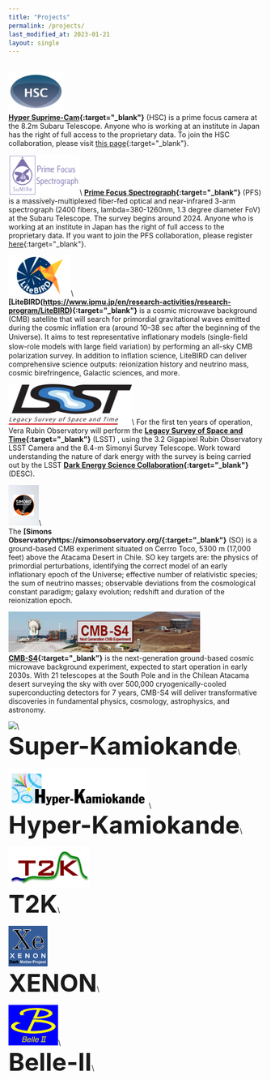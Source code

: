 ```yaml
---
title: "Projects"
permalink: /projects/
last_modified_at: 2023-01-21
layout: single
---
```


\
<img src="/_images/logo_hsc.jpg"  style="height: 80px;">\
**[Hyper Suprime-Cam](https://hsc.mtk.nao.ac.jp/ssp/){:target="_blank"}** (HSC) is a prime focus camera at the 8.2m Subaru Telescope. Anyone who is working at an institute in Japan has the right of full access to the proprietary data. To join the HSC collaboration, please visit [this page](https://hscsurvey.pbworks.com/w/page/19661930/FrontPage){:target="_blank"}.

<img src="/_images/logo_pfs.png"  style="height: 80px;">\ 
**[Prime Focus Spectrograph](https://pfs.ipmu.jp/){:target="_blank"}** (PFS) is a massively-multiplexed fiber-fed optical and near-infrared 3-arm spectrograph (2400 fibers, lambda=380-1260nm, 1.3 degree diameter FoV) at the Subaru Telescope. The survey begins around 2024. Anyone who is working at an institute in Japan has the right of full access to the proprietary data. If you want to join the PFS collaboration, please register [here](https://pfs.ipmu.jp/research/regist_collab.html){:target="_blank"}.

<img src="/_images/logo_lb.png"  style="height: 80px;">\  
**[LiteBIRD(https://www.ipmu.jp/en/research-activities/research-program/LiteBIRD){:target="_blank"}** is a cosmic microwave background (CMB) satellite that will search for primordial gravitational waves emitted during the cosmic inflation era (around 10–38 sec after the beginning of the Universe). It aims to test representative inflationary models (single-ﬁeld slow-role models with large ﬁeld variation) by performing an all-sky CMB polarization survey. In addition to inflation science, LiteBIRD can deliver comprehensive science outputs: reionization history and neutrino mass, cosmic birefringence, Galactic sciences, and more.

<img src="/_images/logo_lsst.png" style="height: 80px;">\ 
For the first ten years of operation, Vera Rubin Observatory will perform the **[Legacy Survey of Space and Time](https://www.lsst.org/){:target="_blank"}** (LSST) , using the 3.2 Gigapixel Rubin Observatory LSST Camera and the 8.4-m Simonyi Survey Telescope. Work toward understanding the nature of dark energy with the survey is being carried out by the LSST **[Dark Energy Science Collaboration](https://lsstdesc.org/){:target="_blank"}** (DESC). 

<img src="/_images/logo_so.jpg"  style="height: 80px;">\  
The **[Simons Observatoryhttps://simonsobservatory.org/{:target="_blank"}** (SO) is a ground-based CMB experiment situated on Cerrro Toco, 5300 m (17,000 feet) above the Atacama Desert in Chile. SO key targets are: the physics of primordial perturbations, identifying the correct model of an early inflationary epoch of the Universe; effective number of relativistic species; the sum of neutrino masses; observable deviations from the cosmological constant paradigm; galaxy evolution; redshift and duration of the reionization epoch.

<img src="/_images/logo_cmbs4.jpeg" style="height: 80px;">\
**[CMB-S4](https://cmb-s4.org/){:target="_blank"}** is the next-generation ground-based cosmic microwave background experiment, expected to start operation in early 2030s. With 21 telescopes at the South Pole and in the Chilean Atacama desert surveying the sky with over 500,000 cryogenically-cooled superconducting detectors for 7 years, CMB-S4 will deliver transformative discoveries in fundamental physics, cosmology, astrophysics, and astronomy.

<img src="/_images/logo_sk.png"  style="height: 80px;">\  
**<font size="25">Super-Kamiokande</font>**\

<img src="/_images/logo_hk.jpeg"  style="height: 80px;">\  
**<font size="25">Hyper-Kamiokande</font>**\

<img src="/_images/logo_t2k.png" style="height: 80px;">\
**<font size="25">T2K</font>**\

<img src="/_images/logo_xenon.png" style="height: 80px;">\
**<font size="25">XENON</font>**\

<img src="/_images/logo_belleII.png" style="height: 80px;">\  
**<font size="25">Belle-II</font>**\


